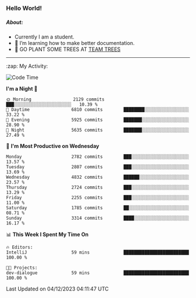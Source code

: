 ### Hello World!

##### About:
- Currently I am a student.
- 🌱 I’m learning how to make better documentation.
- 🌱 GO PLANT SOME TREES AT [TEAM TREES](https://teamtrees.org/)

---
  <summary>:zap: My Activity:</summary>
  
<!--START_SECTION:waka-->
![Code Time](http://img.shields.io/badge/Code%20Time-1%2C267%20hrs%2047%20mins-blue)

**I'm a Night 🦉** 

```text
🌞 Morning                2129 commits        ███░░░░░░░░░░░░░░░░░░░░░░   10.39 % 
🌆 Daytime                6810 commits        ████████░░░░░░░░░░░░░░░░░   33.22 % 
🌃 Evening                5925 commits        ███████░░░░░░░░░░░░░░░░░░   28.90 % 
🌙 Night                  5635 commits        ███████░░░░░░░░░░░░░░░░░░   27.49 % 
```
📅 **I'm Most Productive on Wednesday** 

```text
Monday                   2782 commits        ███░░░░░░░░░░░░░░░░░░░░░░   13.57 % 
Tuesday                  2807 commits        ███░░░░░░░░░░░░░░░░░░░░░░   13.69 % 
Wednesday                4832 commits        ██████░░░░░░░░░░░░░░░░░░░   23.57 % 
Thursday                 2724 commits        ███░░░░░░░░░░░░░░░░░░░░░░   13.29 % 
Friday                   2255 commits        ███░░░░░░░░░░░░░░░░░░░░░░   11.00 % 
Saturday                 1785 commits        ██░░░░░░░░░░░░░░░░░░░░░░░   08.71 % 
Sunday                   3314 commits        ████░░░░░░░░░░░░░░░░░░░░░   16.17 % 
```


📊 **This Week I Spent My Time On** 

```text
🔥 Editors: 
IntelliJ                 59 mins             █████████████████████████   100.00 % 

🐱‍💻 Projects: 
dev-dialogue             59 mins             █████████████████████████   100.00 % 
```


 Last Updated on 04/12/2023 04:11:47 UTC
<!--END_SECTION:waka-->
